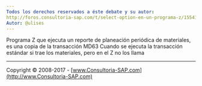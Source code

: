 ```yaml
---
Todos los derechos reservados a éste debate y su autor:
http://foros.consultoria-sap.com/t/select-option-en-un-programa-z/15541
Autor: @ulises
---
```


Programa Z que ejecuta un reporte de planeación periódica de materiales, es una copia de la transacción MD63
Cuando se ejecuta la transacción estándar si trae los materiales, pero en el Z no los llama


***

Copyright © 2008-2017 - [www.Consultoria-SAP.com](http://www.Consultoria-SAP.com)

